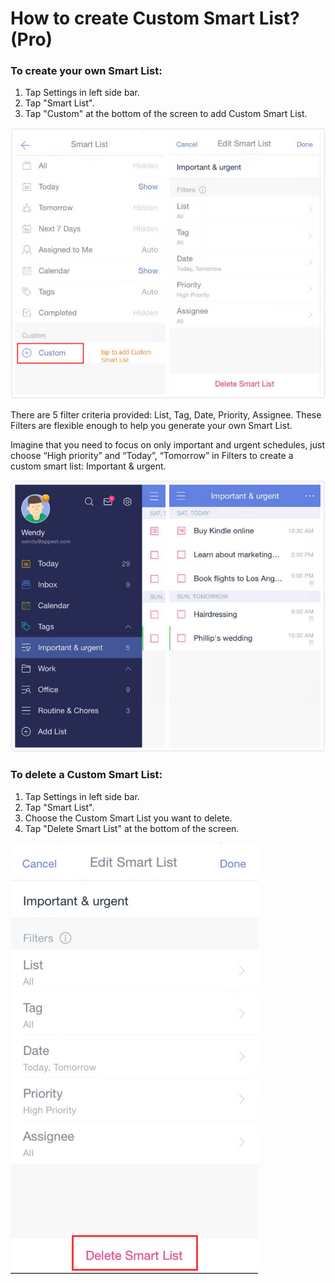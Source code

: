 # How to create Custom Smart List? (Pro)

### To create your own Smart List:

1. Tap Settings in left side bar.
2. Tap "Smart List".
3. Tap "Custom" at the bottom of the screen to add Custom Smart List.

![](customlist.jpg)

There are 5 filter criteria provided: List, Tag, Date, Priority, Assignee. These Filters are flexible enough to help you generate your own Smart List.

Imagine that you need to focus on only important and urgent schedules, just choose “High priority” and “Today”, “Tomorrow” in Filters to create a custom smart list: Important & urgent.

![](customlisteg.jpg)


###  To delete a Custom Smart List:

1. Tap Settings in left side bar.
2. Tap "Smart List".
3. Choose the Custom Smart List you want to delete.
4. Tap "Delete Smart List" at the bottom of the screen.

![](delete.png)